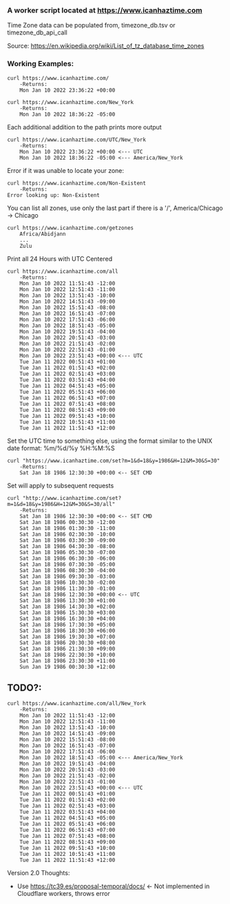 
### A worker script located at https://www.icanhaztime.com

Time Zone data can be populated from, timezone_db.tsv or timezone_db_api_call

Source: https://en.wikipedia.org/wiki/List_of_tz_database_time_zones

### Working Examples: 

```
curl https://www.icanhaztime.com/
    -Returns:
    Mon Jan 10 2022 23:36:22 +00:00
```

```
curl https://www.icanhaztime.com/New_York
    -Returns:
    Mon Jan 10 2022 18:36:22 -05:00
```

Each additional addition to the path prints more output

```
curl https://www.icanhaztime.com/UTC/New_York
    -Returns:
    Mon Jan 10 2022 23:36:22 +00:00 <--- UTC
    Mon Jan 10 2022 18:36:22 -05:00 <--- America/New_York
```

Error if it was unable to locate your zone:  

```
curl https://www.icanhaztime.com/Non-Existent
    -Returns:
Error looking up: Non-Existent
```

You can list all zones, use only the last part if there is a '/', America/Chicago -> Chicago

```
curl https://www.icanhaztime.com/getzones
    Africa/Abidjann
    ...
    Zulu
```

Print all 24 Hours with UTC Centered 

```
curl https://www.icanhaztime.com/all
    -Returns:
    Mon Jan 10 2022 11:51:43 -12:00
    Mon Jan 10 2022 12:51:43 -11:00
    Mon Jan 10 2022 13:51:43 -10:00
    Mon Jan 10 2022 14:51:43 -09:00
    Mon Jan 10 2022 15:51:43 -08:00
    Mon Jan 10 2022 16:51:43 -07:00
    Mon Jan 10 2022 17:51:43 -06:00
    Mon Jan 10 2022 18:51:43 -05:00
    Mon Jan 10 2022 19:51:43 -04:00
    Mon Jan 10 2022 20:51:43 -03:00
    Mon Jan 10 2022 21:51:43 -02:00
    Mon Jan 10 2022 22:51:43 -01:00
    Mon Jan 10 2022 23:51:43 +00:00 <--- UTC
    Tue Jan 11 2022 00:51:43 +01:00
    Tue Jan 11 2022 01:51:43 +02:00
    Tue Jan 11 2022 02:51:43 +03:00
    Tue Jan 11 2022 03:51:43 +04:00
    Tue Jan 11 2022 04:51:43 +05:00
    Tue Jan 11 2022 05:51:43 +06:00
    Tue Jan 11 2022 06:51:43 +07:00
    Tue Jan 11 2022 07:51:43 +08:00
    Tue Jan 11 2022 08:51:43 +09:00
    Tue Jan 11 2022 09:51:43 +10:00
    Tue Jan 11 2022 10:51:43 +11:00
    Tue Jan 11 2022 11:51:43 +12:00
```

Set the UTC time to something else, using the format similar to the UNIX date format: %m/%d/%y  %H:%M:%S

```
curl "https://www.icanhaztime.com/set?m=1&d=18&y=1986&H=12&M=30&S=30"
	-Returns: 
	Sat Jan 18 1986 12:30:30 +00:00 <-- SET CMD 
```

Set will apply to subsequent requests 

```
curl "http://www.icanhaztime.com/set?m=1&d=18&y=1986&H=12&M=30&S=30/all"
	-Returns: 
	Sat Jan 18 1986 12:30:30 +00:00 <-- SET CMD
	Sat Jan 18 1986 00:30:30 -12:00
	Sat Jan 18 1986 01:30:30 -11:00
	Sat Jan 18 1986 02:30:30 -10:00
	Sat Jan 18 1986 03:30:30 -09:00
	Sat Jan 18 1986 04:30:30 -08:00
	Sat Jan 18 1986 05:30:30 -07:00
	Sat Jan 18 1986 06:30:30 -06:00
	Sat Jan 18 1986 07:30:30 -05:00
	Sat Jan 18 1986 08:30:30 -04:00
	Sat Jan 18 1986 09:30:30 -03:00
	Sat Jan 18 1986 10:30:30 -02:00
	Sat Jan 18 1986 11:30:30 -01:00
	Sat Jan 18 1986 12:30:30 +00:00 <-- UTC
	Sat Jan 18 1986 13:30:30 +01:00
	Sat Jan 18 1986 14:30:30 +02:00
	Sat Jan 18 1986 15:30:30 +03:00
	Sat Jan 18 1986 16:30:30 +04:00
	Sat Jan 18 1986 17:30:30 +05:00
	Sat Jan 18 1986 18:30:30 +06:00
	Sat Jan 18 1986 19:30:30 +07:00
	Sat Jan 18 1986 20:30:30 +08:00
	Sat Jan 18 1986 21:30:30 +09:00
	Sat Jan 18 1986 22:30:30 +10:00
	Sat Jan 18 1986 23:30:30 +11:00
	Sun Jan 19 1986 00:30:30 +12:00
```

## TODO?: 

```
curl https://www.icanhaztime.com/all/New_York
    -Returns:
    Mon Jan 10 2022 11:51:43 -12:00
    Mon Jan 10 2022 12:51:43 -11:00
    Mon Jan 10 2022 13:51:43 -10:00
    Mon Jan 10 2022 14:51:43 -09:00
    Mon Jan 10 2022 15:51:43 -08:00
    Mon Jan 10 2022 16:51:43 -07:00
    Mon Jan 10 2022 17:51:43 -06:00
    Mon Jan 10 2022 18:51:43 -05:00 <--- America/New_York
    Mon Jan 10 2022 19:51:43 -04:00
    Mon Jan 10 2022 20:51:43 -03:00
    Mon Jan 10 2022 21:51:43 -02:00
    Mon Jan 10 2022 22:51:43 -01:00
    Mon Jan 10 2022 23:51:43 +00:00 <--- UTC
    Tue Jan 11 2022 00:51:43 +01:00
    Tue Jan 11 2022 01:51:43 +02:00
    Tue Jan 11 2022 02:51:43 +03:00
    Tue Jan 11 2022 03:51:43 +04:00
    Tue Jan 11 2022 04:51:43 +05:00
    Tue Jan 11 2022 05:51:43 +06:00
    Tue Jan 11 2022 06:51:43 +07:00
    Tue Jan 11 2022 07:51:43 +08:00
    Tue Jan 11 2022 08:51:43 +09:00
    Tue Jan 11 2022 09:51:43 +10:00
    Tue Jan 11 2022 10:51:43 +11:00
    Tue Jan 11 2022 11:51:43 +12:00
```
 
Version 2.0 Thoughts:
- Use https://tc39.es/proposal-temporal/docs/  <- Not implemented in Cloudflare workers, throws error 
